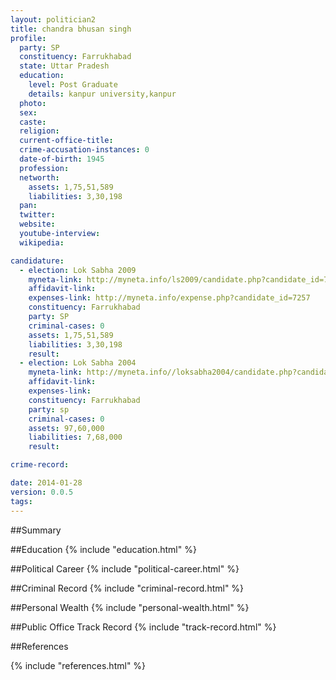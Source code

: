 ```yaml
---
layout: politician2
title: chandra bhusan singh
profile: 
  party: SP
  constituency: Farrukhabad
  state: Uttar Pradesh
  education: 
    level: Post Graduate
    details: kanpur university,kanpur
  photo: 
  sex: 
  caste: 
  religion: 
  current-office-title: 
  crime-accusation-instances: 0
  date-of-birth: 1945
  profession: 
  networth: 
    assets: 1,75,51,589
    liabilities: 3,30,198
  pan: 
  twitter: 
  website: 
  youtube-interview: 
  wikipedia: 

candidature: 
  - election: Lok Sabha 2009
    myneta-link: http://myneta.info/ls2009/candidate.php?candidate_id=7257
    affidavit-link: 
    expenses-link: http://myneta.info/expense.php?candidate_id=7257
    constituency: Farrukhabad 
    party: SP
    criminal-cases: 0
    assets: 1,75,51,589
    liabilities: 3,30,198
    result:  
  - election: Lok Sabha 2004
    myneta-link: http://myneta.info//loksabha2004/candidate.php?candidate_id=4262
    affidavit-link: 
    expenses-link: 
    constituency: Farrukhabad 
    party: sp
    criminal-cases: 0
    assets: 97,60,000
    liabilities: 7,68,000
    result:  

crime-record: 

date: 2014-01-28
version: 0.0.5
tags: 
---
```

##Summary


##Education
{% include "education.html" %}


##Political Career
{% include "political-career.html" %}


##Criminal Record
{% include "criminal-record.html" %}


##Personal Wealth
{% include "personal-wealth.html" %}


##Public Office Track Record
{% include "track-record.html" %}


##References


{% include "references.html" %}
